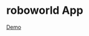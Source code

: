 # roboworld App
[ Demo](https://user-images.githubusercontent.com/47358094/122212029-ac451180-cea7-11eb-8950-2b734e1d02dc.gif)

